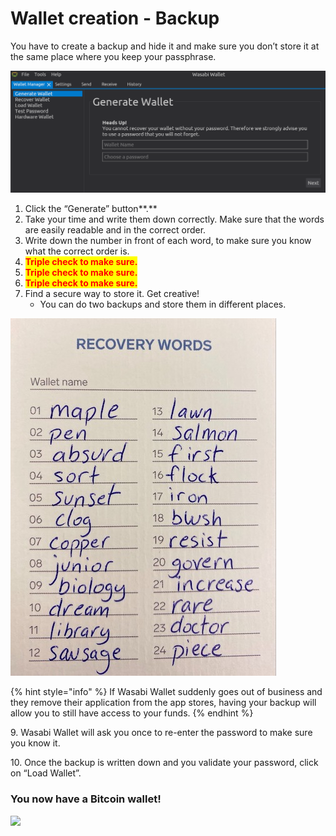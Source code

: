 # Wallet creation - Backup

You have to create a backup and hide it and make sure you don’t store it at the same place where you keep your passphrase.

![](../.gitbook/assets/image.png)

1. Click the “Generate” button**.**
2. Take your time and write them down correctly. Make sure that the words are easily readable and in the correct order.
3. Write down the number in front of each word, to make sure you know what the correct order is.&#x20;
4. <mark style="color:red;">**Triple check to make sure.**</mark>
5. <mark style="color:red;">**Triple check to make sure.**</mark>
6. <mark style="color:red;">**Triple check to make sure.**</mark>
7. Find a secure way to store it. Get creative!
   * You can do two backups and store them in different places.

![Example of a 24-word backup seed phrase](../.gitbook/assets/backupseed.jpg)

{% hint style="info" %}
If Wasabi Wallet suddenly goes out of business and they remove their application from the app stores, having your backup will allow you to still have access to your funds.
{% endhint %}

9\. Wasabi Wallet will ask you once to re-enter the password to make sure you know it.

10\. Once the backup is written down and you validate your password, click on “Load Wallet”.

### **You now have a Bitcoin wallet!**

![](<../.gitbook/assets/wasabi create.gif>)
